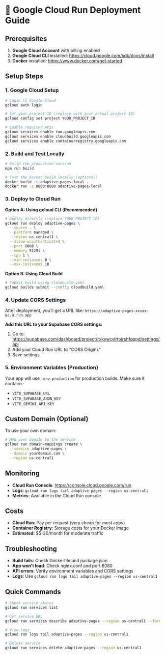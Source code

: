 # 🚀 Google Cloud Run Deployment Guide

## Prerequisites
1. **Google Cloud Account** with billing enabled
2. **Google Cloud CLI** installed: https://cloud.google.com/sdk/docs/install
3. **Docker** installed: https://www.docker.com/get-started

## Setup Steps

### 1. **Google Cloud Setup**
```bash
# Login to Google Cloud
gcloud auth login

# Set your project ID (replace with your actual project ID)
gcloud config set project YOUR_PROJECT_ID

# Enable required APIs
gcloud services enable run.googleapis.com
gcloud services enable cloudbuild.googleapis.com
gcloud services enable containerregistry.googleapis.com
```

### 2. **Build and Test Locally**
```bash
# Build the production version
npm run build

# Test the Docker build locally (optional)
docker build -t adaptive-pages-local .
docker run -p 8080:8080 adaptive-pages-local
```

### 3. **Deploy to Cloud Run**

**Option A: Using gcloud CLI (Recommended)**
```bash
# Deploy directly (replace YOUR_PROJECT_ID)
gcloud run deploy adaptive-pages \
  --source . \
  --platform managed \
  --region us-central1 \
  --allow-unauthenticated \
  --port 8080 \
  --memory 512Mi \
  --cpu 1 \
  --min-instances 0 \
  --max-instances 10
```

**Option B: Using Cloud Build**
```bash
# Submit build using cloudbuild.yaml
gcloud builds submit --config cloudbuild.yaml
```

### 4. **Update CORS Settings**
After deployment, you'll get a URL like: `https://adaptive-pages-xxxxx-uc.a.run.app`

**Add this URL to your Supabase CORS settings:**
1. Go to: https://supabase.com/dashboard/project/rxkywcylrtoirshfqqpd/settings/api
2. Add your Cloud Run URL to "CORS Origins"
3. Save settings

### 5. **Environment Variables (Production)**
Your app will use `.env.production` for production builds. Make sure it contains:
- `VITE_SUPABASE_URL`
- `VITE_SUPABASE_ANON_KEY` 
- `VITE_GEMINI_API_KEY`

## Custom Domain (Optional)
To use your own domain:
```bash
# Map your domain to the service
gcloud run domain-mappings create \
  --service adaptive-pages \
  --domain yourdomain.com \
  --region us-central1
```

## Monitoring
- **Cloud Run Console**: https://console.cloud.google.com/run
- **Logs**: `gcloud run logs tail adaptive-pages --region us-central1`
- **Metrics**: Available in the Cloud Run console

## Costs
- **Cloud Run**: Pay per request (very cheap for most apps)
- **Container Registry**: Storage costs for your Docker image
- **Estimated**: $5-20/month for moderate traffic

## Troubleshooting
- **Build fails**: Check Dockerfile and package.json
- **App won't load**: Check nginx.conf and port 8080
- **API errors**: Verify environment variables and CORS settings
- **Logs**: Use `gcloud run logs tail adaptive-pages --region us-central1`

## Quick Commands
```bash
# Check service status
gcloud run services list

# Get service URL
gcloud run services describe adaptive-pages --region us-central1 --format 'value(status.url)'

# View logs
gcloud run logs tail adaptive-pages --region us-central1

# Delete service
gcloud run services delete adaptive-pages --region us-central1
```
